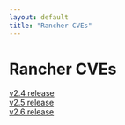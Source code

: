 ```yaml
---
layout: default
title: "Rancher CVEs"
---
```

<h1>Rancher CVEs</h1>
<a href="v2.4-release.html">v2.4 release</a><br>
<a href="v2.5-release.html">v2.5 release</a><br>
<a href="v2.6-release.html">v2.6 release</a>
